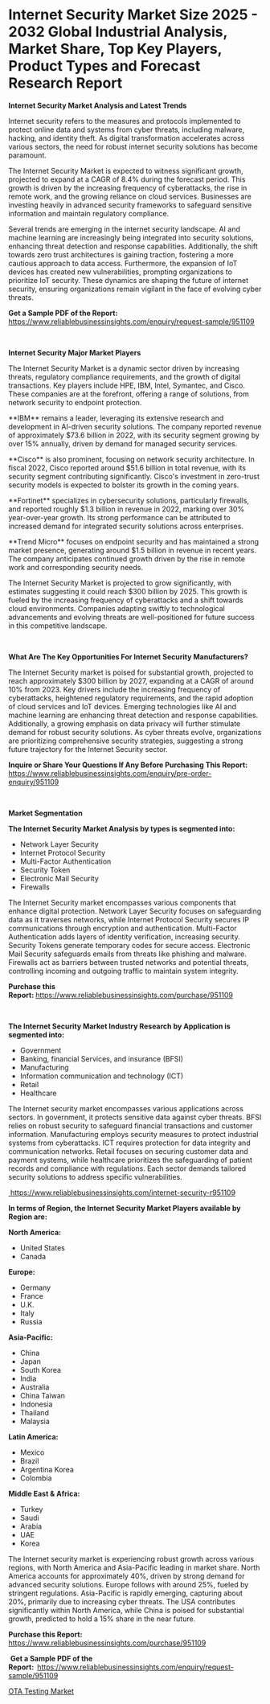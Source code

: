 <p><h1>Internet Security Market Size 2025 - 2032 Global Industrial Analysis, Market Share, Top Key Players, Product Types and Forecast Research Report</h1></p><p><strong>Internet Security Market Analysis and Latest Trends</strong></p>
<p><p>Internet security refers to the measures and protocols implemented to protect online data and systems from cyber threats, including malware, hacking, and identity theft. As digital transformation accelerates across various sectors, the need for robust internet security solutions has become paramount.</p><p>The Internet Security Market is expected to witness significant growth, projected to expand at a CAGR of 8.4% during the forecast period. This growth is driven by the increasing frequency of cyberattacks, the rise in remote work, and the growing reliance on cloud services. Businesses are investing heavily in advanced security frameworks to safeguard sensitive information and maintain regulatory compliance.</p><p>Several trends are emerging in the internet security landscape. AI and machine learning are increasingly being integrated into security solutions, enhancing threat detection and response capabilities. Additionally, the shift towards zero trust architectures is gaining traction, fostering a more cautious approach to data access. Furthermore, the expansion of IoT devices has created new vulnerabilities, prompting organizations to prioritize IoT security. These dynamics are shaping the future of internet security, ensuring organizations remain vigilant in the face of evolving cyber threats.</p></p>
<p><strong>Get a Sample PDF of the Report:&nbsp;</strong> <a href="https://www.reliablebusinessinsights.com/enquiry/request-sample/951109?utm_campaign=2733&utm_medium=2&utm_source=Github&utm_content=ia&utm_term=06032025&utm_id=internet-security">https://www.reliablebusinessinsights.com/enquiry/request-sample/951109</a></p>
<p>&nbsp;</p>
<p><strong>Internet Security Major Market Players</strong></p>
<p><p>The Internet Security Market is a dynamic sector driven by increasing threats, regulatory compliance requirements, and the growth of digital transactions. Key players include HPE, IBM, Intel, Symantec, and Cisco. These companies are at the forefront, offering a range of solutions, from network security to endpoint protection.</p><p>**IBM** remains a leader, leveraging its extensive research and development in AI-driven security solutions. The company reported revenue of approximately $73.6 billion in 2022, with its security segment growing by over 15% annually, driven by demand for managed security services.</p><p>**Cisco** is also prominent, focusing on network security architecture. In fiscal 2022, Cisco reported around $51.6 billion in total revenue, with its security segment contributing significantly. Cisco's investment in zero-trust security models is expected to bolster its growth in the coming years.</p><p>**Fortinet** specializes in cybersecurity solutions, particularly firewalls, and reported roughly $1.3 billion in revenue in 2022, marking over 30% year-over-year growth. Its strong performance can be attributed to increased demand for integrated security solutions across enterprises.</p><p>**Trend Micro** focuses on endpoint security and has maintained a strong market presence, generating around $1.5 billion in revenue in recent years. The company anticipates continued growth driven by the rise in remote work and corresponding security needs.</p><p>The Internet Security Market is projected to grow significantly, with estimates suggesting it could reach $300 billion by 2025. This growth is fueled by the increasing frequency of cyberattacks and a shift towards cloud environments. Companies adapting swiftly to technological advancements and evolving threats are well-positioned for future success in this competitive landscape.</p></p>
<p>&nbsp;</p>
<p><strong>What Are The Key Opportunities For Internet Security Manufacturers?</strong></p>
<p><p>The Internet Security market is poised for substantial growth, projected to reach approximately $300 billion by 2027, expanding at a CAGR of around 10% from 2023. Key drivers include the increasing frequency of cyberattacks, heightened regulatory requirements, and the rapid adoption of cloud services and IoT devices. Emerging technologies like AI and machine learning are enhancing threat detection and response capabilities. Additionally, a growing emphasis on data privacy will further stimulate demand for robust security solutions. As cyber threats evolve, organizations are prioritizing comprehensive security strategies, suggesting a strong future trajectory for the Internet Security sector.</p></p>
<p><strong>Inquire or Share Your Questions If Any Before Purchasing This Report:</strong> <a href="https://www.reliablebusinessinsights.com/enquiry/pre-order-enquiry/951109?utm_campaign=2733&utm_medium=2&utm_source=Github&utm_content=ia&utm_term=06032025&utm_id=internet-security">https://www.reliablebusinessinsights.com/enquiry/pre-order-enquiry/951109</a></p>
<p>&nbsp;</p>
<p><strong>Market Segmentation</strong></p>
<p><strong>The Internet Security Market Analysis by types is segmented into:</strong></p>
<p><ul><li>Network Layer Security</li><li>Internet Protocol Security</li><li>Multi-Factor Authentication</li><li>Security Token</li><li>Electronic Mail Security</li><li>Firewalls</li></ul></p>
<p><p>The Internet Security market encompasses various components that enhance digital protection. Network Layer Security focuses on safeguarding data as it traverses networks, while Internet Protocol Security secures IP communications through encryption and authentication. Multi-Factor Authentication adds layers of identity verification, increasing security. Security Tokens generate temporary codes for secure access. Electronic Mail Security safeguards emails from threats like phishing and malware. Firewalls act as barriers between trusted networks and potential threats, controlling incoming and outgoing traffic to maintain system integrity.</p></p>
<p><strong>Purchase this Report:&nbsp;</strong><a href="https://www.reliablebusinessinsights.com/purchase/951109?utm_campaign=2733&utm_medium=2&utm_source=Github&utm_content=ia&utm_term=06032025&utm_id=internet-security">https://www.reliablebusinessinsights.com/purchase/951109</a></p>
<p>&nbsp;</p>
<p><strong>The Internet Security Market Industry Research by Application is segmented into:</strong></p>
<p><ul><li>Government</li><li>Banking, financial Services, and insurance (BFSI)</li><li>Manufacturing</li><li>Information communication and technology (ICT)</li><li>Retail</li><li>Healthcare</li></ul></p>
<p><p>The Internet security market encompasses various applications across sectors. In government, it protects sensitive data against cyber threats. BFSI relies on robust security to safeguard financial transactions and customer information. Manufacturing employs security measures to protect industrial systems from cyberattacks. ICT requires protection for data integrity and communication networks. Retail focuses on securing customer data and payment systems, while healthcare prioritizes the safeguarding of patient records and compliance with regulations. Each sector demands tailored security solutions to address specific vulnerabilities.</p></p>
<p><a href="https://www.reliablebusinessinsights.com/internet-security-r951109?utm_campaign=2733&utm_medium=2&utm_source=Github&utm_content=ia&utm_term=06032025&utm_id=internet-security">&nbsp;https://www.reliablebusinessinsights.com/internet-security-r951109</a></p>
<p><strong>In terms of Region, the Internet Security Market Players available by Region are:</strong></p>
<p>
    <p> <strong> North America: </strong>
        <ul>
            <li>United States</li>
            <li>Canada</li>
        </ul>
        </p> 
    <p> <strong> Europe: </strong>
        <ul>
            <li>Germany</li>
            <li>France</li>
            <li>U.K.</li>
            <li>Italy</li>
            <li>Russia</li>
        </ul>
        </p> 
    <p> <strong> Asia-Pacific: </strong>
        <ul>
            <li>China</li>
            <li>Japan</li>
            <li>South Korea</li>
            <li>India</li>
            <li>Australia</li>
            <li>China Taiwan</li>
            <li>Indonesia</li>
            <li>Thailand</li>
            <li>Malaysia</li>
        </ul>
        </p> 
    <p> <strong> Latin America: </strong>
        <ul>
            <li>Mexico</li>
            <li>Brazil</li>
            <li>Argentina Korea</li>
            <li>Colombia</li>
        </ul>
        </p> 
    <p> <strong> Middle East & Africa: </strong>
        <ul>
            <li>Turkey</li>
            <li>Saudi</li>
            <li>Arabia</li>
            <li>UAE</li>
            <li>Korea</li>
        </ul>
    </p>
    </p>
<p><p>The Internet security market is experiencing robust growth across various regions, with North America and Asia-Pacific leading in market share. North America accounts for approximately 40%, driven by strong demand for advanced security solutions. Europe follows with around 25%, fueled by stringent regulations. Asia-Pacific is rapidly emerging, capturing about 20%, primarily due to increasing cyber threats. The USA contributes significantly within North America, while China is poised for substantial growth, predicted to hold a 15% share in the near future.</p></p>
<p><strong>Purchase this Report: </strong><a href="https://www.reliablebusinessinsights.com/purchase/951109?utm_campaign=2733&utm_medium=2&utm_source=Github&utm_content=ia&utm_term=06032025&utm_id=internet-security">https://www.reliablebusinessinsights.com/purchase/951109</a></p>
<p>&nbsp;<strong>Get a Sample PDF of the Report:&nbsp;&nbsp;</strong><a href="https://www.reliablebusinessinsights.com/enquiry/request-sample/951109?utm_campaign=2733&utm_medium=2&utm_source=Github&utm_content=ia&utm_term=06032025&utm_id=internet-security">https://www.reliablebusinessinsights.com/enquiry/request-sample/951109</a></p>
<p><strong></strong></p>
<p><p><a href="https://github.com/rodinayygacklezi/Market-Research-Report-List-1/blob/main/ota-testing-market.md?utm_campaign=2733&utm_medium=2&utm_source=Github&utm_content=ia&utm_term=06032025&utm_id=internet-security">OTA Testing Market</a></p></p>